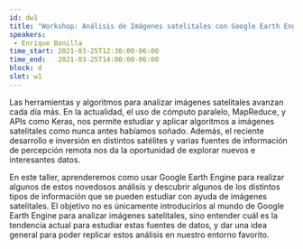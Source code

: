 ```yaml
---
id: dw1
title: "Workshop: Análisis de Imágenes satelitales con Google Earth Engine"
speakers:
 - Enrique Bonilla
time_start: 2021-03-25T12:30:00-06:00
time_end:   2021-03-25T14:00:00-06:00
block: d
slot: w1
---
```


Las herramientas y algoritmos para analizar imágenes satelitales avanzan cada día más. En la actualidad, el uso de cómputo paralelo, MapReduce, y APIs como Keras, nos permite estudiar y aplicar algoritmos a imágenes satelitales como nunca antes habíamos soñado. Además, el reciente desarrollo e inversión en distintos satélites y varias fuentes de información de percepción remota nos da la oportunidad de explorar nuevos e interesantes datos.

En este taller, aprenderemos como usar Google Earth Engine para realizar algunos de estos novedosos análisis y descubrir algunos de los distintos tipos de información que se pueden estudiar con ayuda de imágenes satelitales. El objetivo no es únicamente introducirlos al mundo de Google Earth Engine para analizar imágenes satelitales, sino entender cuál es la tendencia actual para estudiar estas fuentes de datos, y dar una idea general para poder replicar estos análisis en nuestro entorno favorito.
